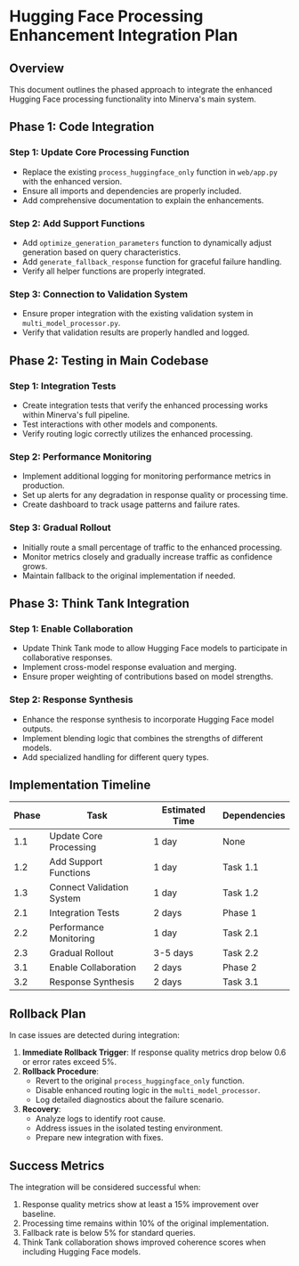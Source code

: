 # Hugging Face Processing Enhancement Integration Plan

## Overview
This document outlines the phased approach to integrate the enhanced Hugging Face processing functionality into Minerva's main system.

## Phase 1: Code Integration

### Step 1: Update Core Processing Function
- Replace the existing `process_huggingface_only` function in `web/app.py` with the enhanced version.
- Ensure all imports and dependencies are properly included.
- Add comprehensive documentation to explain the enhancements.

### Step 2: Add Support Functions
- Add `optimize_generation_parameters` function to dynamically adjust generation based on query characteristics.
- Add `generate_fallback_response` function for graceful failure handling.
- Verify all helper functions are properly integrated.

### Step 3: Connection to Validation System
- Ensure proper integration with the existing validation system in `multi_model_processor.py`.
- Verify that validation results are properly handled and logged.

## Phase 2: Testing in Main Codebase

### Step 1: Integration Tests
- Create integration tests that verify the enhanced processing works within Minerva's full pipeline.
- Test interactions with other models and components.
- Verify routing logic correctly utilizes the enhanced processing.

### Step 2: Performance Monitoring
- Implement additional logging for monitoring performance metrics in production.
- Set up alerts for any degradation in response quality or processing time.
- Create dashboard to track usage patterns and failure rates.

### Step 3: Gradual Rollout
- Initially route a small percentage of traffic to the enhanced processing.
- Monitor metrics closely and gradually increase traffic as confidence grows.
- Maintain fallback to the original implementation if needed.

## Phase 3: Think Tank Integration

### Step 1: Enable Collaboration
- Update Think Tank mode to allow Hugging Face models to participate in collaborative responses.
- Implement cross-model response evaluation and merging.
- Ensure proper weighting of contributions based on model strengths.

### Step 2: Response Synthesis
- Enhance the response synthesis to incorporate Hugging Face model outputs.
- Implement blending logic that combines the strengths of different models.
- Add specialized handling for different query types.

## Implementation Timeline

| Phase | Task | Estimated Time | Dependencies |
|-------|------|----------------|--------------|
| 1.1 | Update Core Processing | 1 day | None |
| 1.2 | Add Support Functions | 1 day | Task 1.1 |
| 1.3 | Connect Validation System | 1 day | Task 1.2 |
| 2.1 | Integration Tests | 2 days | Phase 1 |
| 2.2 | Performance Monitoring | 1 day | Task 2.1 |
| 2.3 | Gradual Rollout | 3-5 days | Task 2.2 |
| 3.1 | Enable Collaboration | 2 days | Phase 2 |
| 3.2 | Response Synthesis | 2 days | Task 3.1 |

## Rollback Plan

In case issues are detected during integration:

1. **Immediate Rollback Trigger**: If response quality metrics drop below 0.6 or error rates exceed 5%.
2. **Rollback Procedure**: 
   - Revert to the original `process_huggingface_only` function.
   - Disable enhanced routing logic in the `multi_model_processor`.
   - Log detailed diagnostics about the failure scenario.
3. **Recovery**:
   - Analyze logs to identify root cause.
   - Address issues in the isolated testing environment.
   - Prepare new integration with fixes.

## Success Metrics

The integration will be considered successful when:

1. Response quality metrics show at least a 15% improvement over baseline.
2. Processing time remains within 10% of the original implementation.
3. Fallback rate is below 5% for standard queries.
4. Think Tank collaboration shows improved coherence scores when including Hugging Face models.
